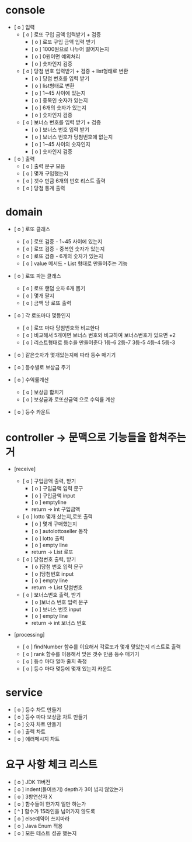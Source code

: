# console

- [ o ] 입력
    - [ o ] 로또 구입 금액 입력받기 + 검증
        - [ o ] 로또 구입 금액 입력 받기
        - [ o ] 1000원으로 나누어 떨어지는지
        - [ o ] 0원이면 예외처리
        - [ o ] 숫자인지 검증
    - [ o ] 당첨 번호 입력받기 + 검증 + list형태로 변환
        - [ o ] 당첨 번호를 입력 받기
        - [ o ] list형태로 변환
        - [ o ] 1~45 사이에 있는지
        - [ o ] 중복인 숫자가 있는지
        - [ o ] 6개의 숫자가 있는지
        - [ o ] 숫자인지 검증
    - [ o ] 보너스 번호를 입력 받기 + 검증
        - [ o ] 보너스 번호 입력 받기
        - [ o ] 보너스 번호가 당첨번호에 없는지
        - [ o ] 1~45 사이의 숫자인지
        - [ o ] 숫자인지 검증
- [ o ] 출력
    - [ o ] 출력 문구 모음
    - [ o ] 몇개 구입했는지
    - [ o ] 갯수 만큼 6개의 번호 리스트 출력
    - [ o ] 당첨 통계 출력


# domain

- [ o ] 로또 클래스
    - [ o ] 로또 검증 - 1~45 사이에 있는지
    - [ o ] 로또 검증 - 중복인 숫자가 있는지
    - [ o ] 로또 검증 - 6개의 숫자가 있는지
    - [ o ] value 메서드 - List<Integer> 형태로 만들어주는 기능
- [ o ] 로또 파는 클래스
    - [ o ] 로또 랜덤 숫자 6개 뽑기
    - [ o ] 몇개 팔지
    - [ o ] 금액 당 로또 출력
- [ o ] 각 로또마다 몇등인지   
    - [ o ] 로또 마다 당첨번호와 비교한다
    - [ o ] 비교해서 5개이면 보너스 번호와 비교하여 보너스번호가 있으면 +2
    - [ o ] 리스트형태로 등수을 만들어준다 1등-6 2등-7 3등-5 4등-4 5등-3 

- [ o ] 같은숫자가 몇개있는지에 따라 등수 매기기
- [ o ] 등수별로 보상금 주기
- [ o ] 수익률계산
    - [ o ] 보상금 합치기
    - [ o ] 보상금과 로또산금액 으로 수익률 계산
- [ o ] 등수 카운트

# controller -> 문맥으로 기능들을 합쳐주는거

- [receive]
  - [ o ] 구입금액 출력, 받기
      - [ o ] 구입금액 입력 문구
      - [ o ] 구입금액 input
      - [ o ] emptyline
      - return -> int 구입금액
  - [ o ] lotto 몇개 샀는지,로또 출력
      - [ o ] 몇개 구매했는지
      - [ o ] autolottoseller 동작
      - [ o ] lotto 출력
      - [ o ] empty line
      - return -> List<Lotto> 로또
  - [ o ] 당첨번호 출력, 받기
      - [ o ]당첨 번호 입력 문구
      - [ o ]당첨번호 input
      - [ o ] empty line
      - return -> List<Integer> 당첨번호
  - [ o ] 보너스번호 출력, 받기
      - [ o ]보너스 번호 입력 문구
      - [ o ] 보너스 번호 input
      - [ o ] empty line
      - return -> int 보너스 번호

- [processing] 
  - [ o ] findNumber 함수를 이요해서 각로또가 몇개 맞았는지 리스트로 출력
  - [ o ] rank 함수를 이용해서 맞은 갯수 만큼 등수 매기기
  - [ o ] 등수 마다 얼마 줄지 측정 
  - [ o ] 등수 마다 몇등에 몇개 있는지 카운트

# service

- [ o ] 등수 차트 만들기
- [ o ] 등수 마다 보상금 차트 만들기
- [ o ] 숫자 차트 만들기
- [ o ] 출력 차트 
- [ o ] 에러메시지 차트


# 요구 사항 체크 리스트
- [ o ] JDK 11버전
- [ o ] indent(들여쓰기) depth가 3이 넘지 않았는가
- [ o ] 3항연산자 X
- [ o ] 함수들이 한가지 일만 하는가
- [ ^ ] 함수가 15라인을 넘어가지 않도록
- [ o ] else예약어 쓰지마라
- [ o ] Java Enum 적용
- [ o ] 모든 테스트 성공 했는지


  